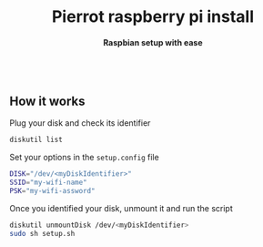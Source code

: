 <h1 align="center">Pierrot raspberry pi install</h1>
<h4 align="center">Raspbian setup with ease</h4>

<br><br>

## How it works

Plug your disk and check its identifier
```bash
diskutil list
```

Set your options in the `setup.config` file
```bash
DISK="/dev/<myDiskIdentifier>"
SSID="my-wifi-name"
PSK="my-wifi-assword"
```

Once you identified your disk, unmount it and run the script
```bash
diskutil unmountDisk /dev/<myDiskIdentifier>
sudo sh setup.sh
```